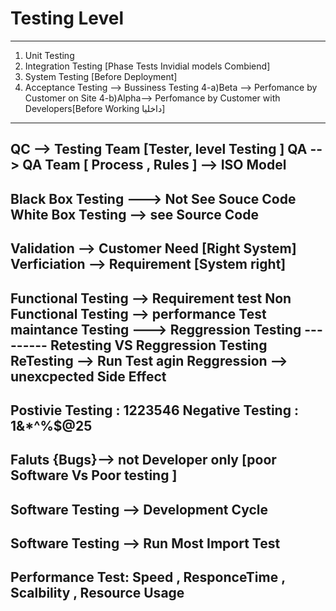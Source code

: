 # Testing Level 
-------------------
1) Unit Testing 
2) Integration Testing [Phase Tests Invidial models Combiend]
3) System Testing [Before Deployment]
4) Acceptance Testing --> Bussiness Testing
4-a)Beta --> Perfomance by Customer on Site
4-b)Alpha--> Perfomance by Customer with Developers[Before Working داخليا]
--------------------------------------------------------
QC --> Testing Team [Tester, level Testing ]
QA --> QA Team [ Process , Rules ] --> ISO Model
----------------------------------------------------
Black Box Testing ---> Not See Souce Code
White Box Testing --> see Source Code
----------------------------------------------------
Validation   --> Customer Need [Right System]
Verficiation --> Requirement [System right]
-----------------------------------------------------
Functional Testing --> Requirement test
Non Functional Testing --> performance Test
maintance Testing ---> Reggression Testing
		---------
Retesting VS Reggression Testing 
ReTesting --> Run Test agin 
Reggression --> unexcpected Side Effect
-----------------------------------------------------
Postivie Testing : 1223546
Negative Testing : 1&*^%$@25
--------------------------------------------------------------------
Faluts {Bugs}--> not Developer only [poor Software Vs Poor testing ]
-------------------------------------------------------------------- 
Software Testing --> Development Cycle 
-------------------------------------------------------------------
Software Testing --> Run Most Import Test
------------------------------------------------------------------- 
Performance Test:
Speed , ResponceTime , Scalbility , Resource Usage 
----------------------------------------------------------------------